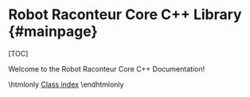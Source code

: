 Robot Raconteur Core C++ Library {#mainpage}
==============

[TOC]

Welcome to the Robot Raconteur Core C++ Documentation!

\htmlonly
<a href="classes.html">Class index</a>
\endhtmlonly

